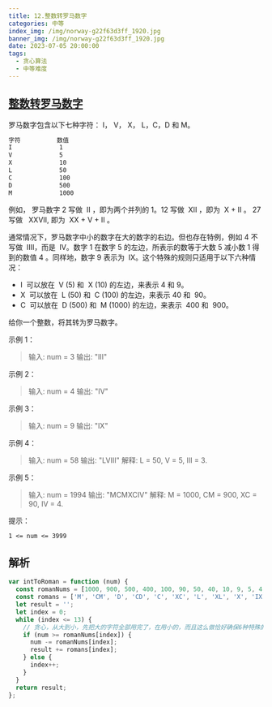 ```yaml
---
title: 12.整数转罗马数字
categories: 中等
index_img: /img/norway-g22f63d3ff_1920.jpg
banner_img: /img/norway-g22f63d3ff_1920.jpg
date: 2023-07-05 20:00:00
tags:
  - 贪心算法
  - 中等难度
---
```


## [整数转罗马数字](https://leetcode.cn/problems/integer-to-roman/)

罗马数字包含以下七种字符： I， V， X， L，C，D 和 M。

```sh
字符          数值
I             1
V             5
X             10
L             50
C             100
D             500
M             1000
```

例如， 罗马数字 2 写做  II ，即为两个并列的 1。12 写做  XII ，即为  X + II 。 27 写做   XXVII, 即为  XX + V + II 。

通常情况下，罗马数字中小的数字在大的数字的右边。但也存在特例，例如 4 不写做  IIII，而是  IV。数字 1 在数字 5 的左边，所表示的数等于大数 5 减小数 1 得到的数值 4 。同样地，数字 9 表示为  IX。这个特殊的规则只适用于以下六种情况：

- I  可以放在  V (5) 和  X (10) 的左边，来表示 4 和 9。
- X  可以放在  L (50) 和  C (100) 的左边，来表示 40 和  90。
- C  可以放在  D (500) 和  M (1000) 的左边，来表示  400 和  900。

给你一个整数，将其转为罗马数字。

<!-- more -->

示例 1：

> 输入: num = 3
> 输出: "III"

示例 2：

> 输入: num = 4
> 输出: "IV"

示例 3：

> 输入: num = 9
> 输出: "IX"

示例 4：

> 输入: num = 58
> 输出: "LVIII"
> 解释: L = 50, V = 5, III = 3.

示例 5：

> 输入: num = 1994
> 输出: "MCMXCIV"
> 解释: M = 1000, CM = 900, XC = 90, IV = 4.

提示：

```shell
1 <= num <= 3999
```

## 解析

```javascript
var intToRoman = function (num) {
  const romanNums = [1000, 900, 500, 400, 100, 90, 50, 40, 10, 9, 5, 4, 1];
  const romans = ['M', 'CM', 'D', 'CD', 'C', 'XC', 'L', 'XL', 'X', 'IX', 'V', 'IV', 'I'];
  let result = '';
  let index = 0;
  while (index <= 13) {
    // 贪心，从大到小，先把大的字符全部用完了，在用小的，而且这么做恰好确保6种特殊的只用了一次。
    if (num >= romanNums[index]) {
      num -= romanNums[index];
      result += romans[index];
    } else {
      index++;
    }
  }
  return result;
};
```
